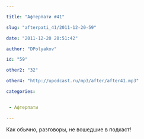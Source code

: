 ```yaml
---

title: "Афтерпати #41"

slug: "afterpati_41/2011-12-20-59"

date: "2011-12-20 20:51:42"

author: "DPolyakov"

id: "59"

other2: "32"

other4: "http://upodcast.ru/mp3/after/after41.mp3"

categories:


 - Афтерпати

---
```

Как обычно, разговоры, не вошедшие в подкаст!